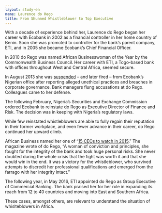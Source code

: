 ```yaml
---
layout: study-en
name: Laurence do Rego
title: From Shunned Whistleblower to Top Executive
---
```

With a decade of experience behind her, Laurence do Rego began her career with Ecobank in 2002 as a financial controller in her home country of Benin. Soon she was promoted to controller for the bank’s parent company, ETI, and in 2005 she became Ecobank’s Chief Financial Officer. 

In 2010 do Rego was named African Businesswoman of the Year by the Commonwealth Business Council. Her career with ETI, a Togo-based bank with offices throughout West and Central Africa, seemed secure.

In August 2013 she was <a href="https://www.ft.com/content/d080f8b2-2152-11e3-8aff-00144feab7de">suspended</a> – and later fired – from Ecobank’s Nigerian office after reporting alleged unethical practices and breaches in corporate governance. Bank managers flung accusations at do Rego. Colleagues came to her defense.

The following February, Nigeria’s Securities and Exchange Commission ordered Ecobank to reinstate do Rego as Executive Director of Finance and Risk. The decision was in keeping with Nigeria’s regulatory laws.

While few reinstated whistleblowers are able to fully regain their reputation in their former workplace, and even fewer advance in their career, do Rego continued her upward climb.

African Business named her one of “<a href="http://africanbusinessmagazine.com/company-profile/ecobank/15-ceos-watch-2015-laurence-rego/">15 CEOs to watch in 2015</a>.” The magazine wrote of do Rego, “A woman of conviction and principles, she fought for the integrity of the bank and took huge personal risks. She never doubted during the whole crisis that the fight was worth it and that she would win in the end. It was a victory for the whistleblower, who survived attempts to discredit her professional qualifications and emerged from the farrago with her integrity intact.”

The following year, in May 2016, ETI appointed do Rego as Group Executive of Commercial Banking. The bank praised her for her role in expanding its reach from 12 to 40 countries and moving into East and Southern Africa.


These cases, amongst others, are relevant to understand the situation of whislteblowers in Africa.